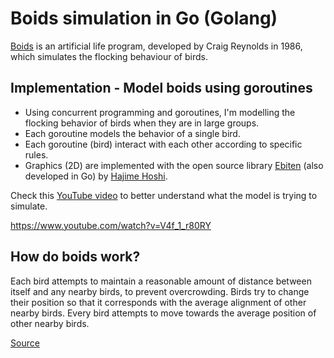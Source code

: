 # Boids simulation in Go (Golang)

[Boids](https://en.wikipedia.org/wiki/Boids) is an artificial life program, developed by Craig Reynolds in 1986, which simulates the flocking behaviour of birds.

## Implementation - Model boids using goroutines
* Using concurrent programming and goroutines, I'm modelling the flocking behavior of birds when they are in large groups. 
* Each goroutine models the behavior of a single bird.
* Each goroutine (bird) interact with each other according to specific rules.
* Graphics (2D) are implemented with the open source library [Ebiten](https://ebiten.org) (also developed in Go) by [Hajime Hoshi](https://github.com/hajimehoshi).

Check this [YouTube video](https://www.youtube.com/watch?v=V4f_1_r80RY) to better understand what the model is trying to simulate.

https://www.youtube.com/watch?v=V4f_1_r80RY


## How do boids work?
Each bird attempts to maintain a reasonable amount of distance between itself and any nearby birds, to prevent overcrowding. Birds try to change their position so that it corresponds with the average alignment of other nearby birds. Every bird attempts to move towards the average position of other nearby birds.



[Source](https://cs.stanford.edu/people/eroberts/courses/soco/projects/2008-09/modeling-natural-systems/boids.html)